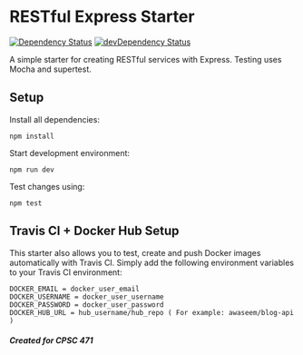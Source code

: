 # RESTful Express Starter

[![Dependency Status](https://david-dm.org/awaseem/RESTful-express-starter.svg)](https://david-dm.org/awaseem/RESTful-express-starter)  [![devDependency Status](https://david-dm.org/awaseem/RESTful-express-starter/dev-status.svg)](https://david-dm.org/awaseem/RESTful-express-starter#info=devDependencies)

A simple starter for creating RESTful services with Express. Testing uses Mocha and supertest.

## Setup

Install all dependencies:
```
npm install
```
Start development environment:
```
npm run dev
```
Test changes using:
```
npm test
```

## Travis CI + Docker Hub Setup

This starter also allows you to test, create and push Docker images automatically with Travis CI. Simply add the following environment variables to your Travis CI environment:

```
DOCKER_EMAIL = docker_user_email
DOCKER_USERNAME = docker_user_username
DOCKER_PASSWORD = docker_user_password
DOCKER_HUB_URL = hub_username/hub_repo ( For example: awaseem/blog-api )
```

##### Created for CPSC 471
